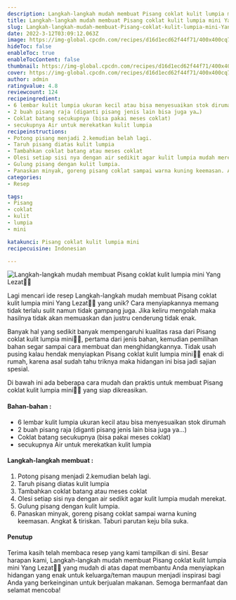 ```yaml
---
description: Langkah-langkah mudah membuat Pisang coklat kulit lumpia mini Yang Lezat"
title: Langkah-langkah mudah membuat Pisang coklat kulit lumpia mini Yang Lezat
slug: Langkah-langkah-mudah-membuat-Pisang-coklat-kulit-lumpia-mini-Yang-Lezat
date: 2022-3-12T03:09:12.063Z
image: https://img-global.cpcdn.com/recipes/d16d1ecd62f44f71/400x400cq70/photo.jpg
hideToc: false
enableToc: true
enableTocContent: false
thumbnail: https://img-global.cpcdn.com/recipes/d16d1ecd62f44f71/400x400cq70/photo.jpg
cover: https://img-global.cpcdn.com/recipes/d16d1ecd62f44f71/400x400cq70/photo.jpg
author: admin
ratingvalue: 4.8
reviewcount: 124
recipeingredient:
- 6 lembar kulit lumpia ukuran kecil atau bisa menyesuaikan stok dirumah
- 2 buah pisang raja (diganti pisang jenis lain bisa juga ya…)
- Coklat batang secukupnya (bisa pakai meses coklat)
- secukupnya Air untuk merekatkan kulit lumpia
recipeinstructions:
- Potong pisang menjadi 2.kemudian belah lagi.
- Taruh pisang diatas kulit lumpia
- Tambahkan coklat batang atau meses coklat
- Olesi setiap sisi nya dengan air sedikit agar kulit lumpia mudah merekat.
- Gulung pisang dengan kulit lumpia.
- Panaskan minyak, goreng pisang coklat sampai warna kuning keemasan. Angkat & tiriskan. Taburi parutan keju bila suka.
categories:
- Resep

tags:
- Pisang
- coklat
- kulit
- lumpia
- mini

katakunci: Pisang coklat kulit lumpia mini
recipecuisine: Indonesian

---
```


![Langkah-langkah mudah membuat Pisang coklat kulit lumpia mini Yang Lezat👩‍🍳](https://img-global.cpcdn.com/recipes/d16d1ecd62f44f71/400x400cq70/photo.jpg)

Lagi mencari ide resep Langkah-langkah mudah membuat Pisang coklat kulit lumpia mini Yang Lezat👩‍🍳 yang unik? Cara menyiapkannya memang tidak terlalu sulit namun tidak gampang juga. Jika keliru mengolah maka hasilnya tidak akan memuaskan dan justru cenderung tidak enak.

Banyak hal yang sedikit banyak mempengaruhi kualitas rasa dari Pisang coklat kulit lumpia mini👩‍🍳, pertama dari jenis bahan, kemudian pemilihan bahan segar sampai cara membuat dan menghidangkannya. Tidak usah pusing kalau hendak menyiapkan Pisang coklat kulit lumpia mini👩‍🍳 enak di rumah, karena asal sudah tahu triknya maka hidangan ini bisa jadi sajian spesial.

Di bawah ini ada beberapa cara mudah dan praktis untuk membuat Pisang coklat kulit lumpia mini👩‍🍳 yang siap dikreasikan.

<!--inarticleads1-->

#### Bahan-bahan :

- 6 lembar kulit lumpia ukuran kecil atau bisa menyesuaikan stok dirumah
- 2 buah pisang raja (diganti pisang jenis lain bisa juga ya…)
- Coklat batang secukupnya (bisa pakai meses coklat)
- secukupnya Air untuk merekatkan kulit lumpia

<!--inarticleads2-->

#### Langkah-langkah membuat :

1. Potong pisang menjadi 2.kemudian belah lagi.
1. Taruh pisang diatas kulit lumpia
1. Tambahkan coklat batang atau meses coklat
1. Olesi setiap sisi nya dengan air sedikit agar kulit lumpia mudah merekat.
1. Gulung pisang dengan kulit lumpia.
1. Panaskan minyak, goreng pisang coklat sampai warna kuning keemasan. Angkat & tiriskan. Taburi parutan keju bila suka.

#### Penutup

Terima kasih telah membaca resep yang kami tampilkan di sini. Besar harapan kami, Langkah-langkah mudah membuat Pisang coklat kulit lumpia mini Yang Lezat👩‍🍳 yang mudah di atas dapat membantu Anda menyiapkan hidangan yang enak untuk keluarga/teman maupun menjadi inspirasi bagi Anda yang berkeinginan untuk berjualan makanan. Semoga bermanfaat dan selamat mencoba!